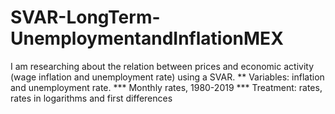 # SVAR-LongTerm-UnemploymentandInflationMEX
I am researching about the relation between prices and economic activity (wage inflation and unemployment rate) using a SVAR.
** Variables: inflation and unemployment rate.
*** Monthly rates, 1980-2019
*** Treatment: rates, rates in logarithms and first differences
